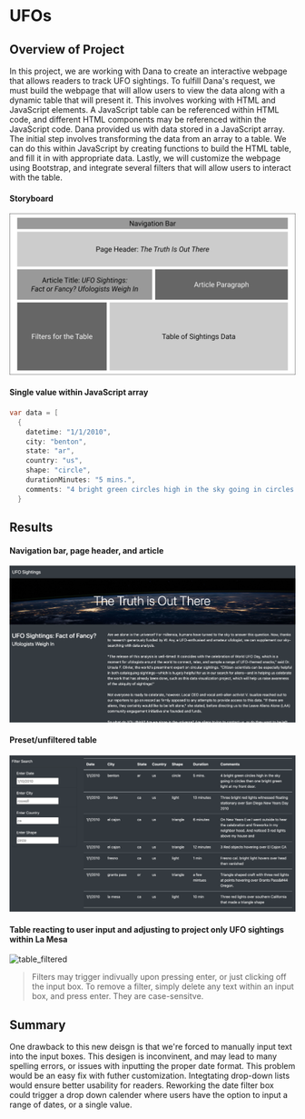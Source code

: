 # UFOs

## Overview of Project
In this project, we are working with Dana to create an interactive webpage that allows readers to track UFO sightings. To fulfill Dana's request, we must build the webpage that will allow users to view the data along with a dynamic table that will present it. This involves working with HTML and JavaScript elements. A JavaScript table can be referenced within HTML code, and different HTML components may be referenced within the JavaScript code. Dana provided us with data stored in a JavaScript array. The initial step involves transforming the data from an array to a table. We can do this within JavaScript by creating functions to build the HTML table, and fill it in with appropriate data. Lastly, we will customize the webpage using Bootstrap, and integrate several filters that will allow users to interact with the table.

#### Storyboard
![storyboard](https://github.com/natedlewis/UFOs/blob/main/results/storyboard.png?raw=true)


#### Single value within JavaScript array
```java
var data = [
  {
    datetime: "1/1/2010",
    city: "benton",
    state: "ar",
    country: "us",
    shape: "circle",
    durationMinutes: "5 mins.",
    comments: "4 bright green circles high in the sky going in circles then one bright green light at my front door."
  }
```

## Results

#### Navigation bar, page header, and article
![title](https://github.com/natedlewis/UFOs/blob/main/results/title.png?raw=true)

#### Preset/unfiltered table

![table_unfiltered](https://github.com/natedlewis/UFOs/blob/main/results/table_unfiltered.png?raw=true)

#### Table reacting to user input and adjusting to project only UFO sightings within La Mesa

![table_filtered](https://github.com/natedlewis/UFOs/blob/main/results/table_filtered.png?raw=true)
> Filters may trigger indivually upon pressing enter, or just clicking off the input box. To remove a filter, simply delete any text within an input box, and press enter. They are case-sensitve. 


## Summary
One drawback to this new deisgn is that we're forced to manually input text into the input boxes. This desigen is inconvinent, and may lead to many spelling errors, or issues with inputting the proper date format. This problem would be an easy fix with futher customization. Integtating drop-down lists would ensure better usability for readers. Reworking the date filter box could trigger a drop down calender where users have the option to input a range of dates, or a single value.



